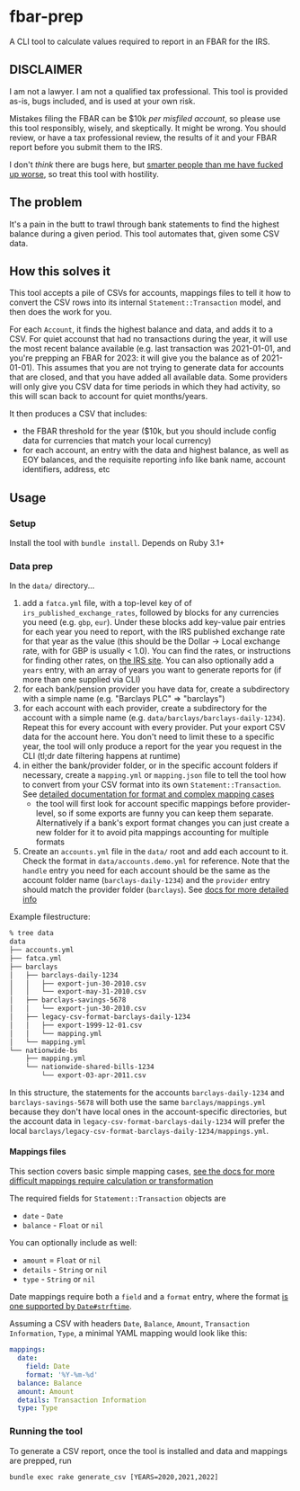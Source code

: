 # fbar-prep

A CLI tool to calculate values required to report in an FBAR for the IRS.

## DISCLAIMER

I am not a lawyer. I am not a qualified tax professional. This tool is provided as-is, bugs included, and is used at
your own risk.

Mistakes filing the FBAR can be $10k *per misfiled account*, so please use this tool responsibly, wisely, and
skeptically. It might be wrong. You should review, or have a tax professional review, the results of it and your FBAR
report before you submit them to the IRS.

I don't *think* there are bugs here, but [smarter people than me have fucked up
worse](https://www.wired.com/2010/11/1110mars-climate-observer-report/), so treat this tool with hostility.

## The problem

It's a pain in the butt to trawl through bank statements to find the highest balance during a given period. This tool
automates that, given some CSV data.

## How this solves it

This tool accepts a pile of CSVs for accounts, mappings files to tell it how to convert the CSV rows into its internal
`Statement::Transaction` model, and then does the work for you.

For each `Account`, it finds the highest balance and data, and adds it to a CSV. For quiet accounst that had no
transactions during the year, it will use the most recent balance available (e.g. last transaction was 2021-01-01, and
you're prepping an FBAR for 2023: it will give you the balance as of 2021-01-01). This assumes that you are not trying
to generate data for accounts that are closed, and that you have added all available data. Some providers will only give
you CSV data for time periods in which they had activity, so this will scan back to account for quiet months/years.

It then produces a CSV that includes:

- the FBAR threshold for the year ($10k, but you should include config data for currencies that match your local
  currency)
- for each account, an entry with the data and highest balance, as well as EOY balances, and the requisite reporting
  info like bank name, account identifiers, address, etc

## Usage

### Setup

Install the tool with `bundle install`. Depends on Ruby 3.1+

### Data prep

In the `data/` directory...

1. add a `fatca.yml` file, with a top-level key of of `irs_published_exchange_rates`, followed by blocks for any
   currencies you need (e.g. `gbp`, `eur`). Under these blocks add key-value pair entries for each year you need to
   report, with the IRS published exchange rate for that year as the value (this should be the Dollar -> Local exchange
   rate, with for GBP is usually < 1.0). You can find the rates, or instructions for finding other rates, on [the IRS
   site](https://www.irs.gov/individuals/international-taxpayers/yearly-average-currency-exchange-rates). You can also
   optionally add a `years` entry, with an array of years you want to generate reports for (if more than one supplied
   via CLI)
2. for each bank/pension provider you have data for, create a subdirectory with a simple name (e.g. "Barclays PLC" =>
   "barclays")
3. for each account with each provider, create a subdirectory for the account with a simple name (e.g.
   `data/barclays/barclays-daily-1234`). Repeat this for every account with every provider. Put your export CSV data
   for the account here. You don't need to limit these to a specific year, the tool will
   only produce a report for the year you request in the CLI (tl;dr date filtering happens at runtime)
4. in either the bank/provider folder, or in the specific account folders if necessary, create a `mapping.yml` or
   `mapping.json` file to tell the tool how to convert from your CSV format into its own `Statement::Transaction`. See
   [detailed documentation for format and complex mapping cases](./docs/mapping_files.md)
    - the tool will first look for account specific mappings before provider-level, so if some exports are funny you can
      keep them separate. Alternatively if a bank's export format changes you can just create a new folder for it to
      avoid pita mappings accounting for multiple formats
5. Create an `accounts.yml` file in the `data/` root and add each account to it. Check the format in
   `data/accounts.demo.yml` for reference. Note that the `handle` entry you need for each account should be the same as
   the account folder name (`barclays-daily-1234`) and the `provider` entry should match the provider folder
   (`barclays`). See [docs for more detailed info](./docs/account_yml_files.md)

Example filestructure:

```bash
% tree data
data
├── accounts.yml
├── fatca.yml
├── barclays
│   ├── barclays-daily-1234
│   │   ├── export-jun-30-2010.csv
│   │   └── export-may-31-2010.csv
│   ├── barclays-savings-5678
│   │   └── export-jun-30-2010.csv
│   ├── legacy-csv-format-barclays-daily-1234
│   │   ├── export-1999-12-01.csv
│   │   └── mapping.yml
│   └── mapping.yml
└── nationwide-bs
    ├── mapping.yml
    └── nationwide-shared-bills-1234
        └── export-03-apr-2011.csv
```

In this structure, the statements for the accounts `barclays-daily-1234` and `barclays-savings-5678` will both use the
same `barclays/mappings.yml` because they don't have local ones in the account-specific directories, but the account
data in `legacy-csv-format-barclays-daily-1234` will prefer the local `barclays/legacy-csv-format-barclays-daily-1234/mappings.yml`.

#### Mappings files

This section covers basic simple mapping cases, [see the docs for more difficult mappings require calculation or
transformation](./docs/mapping_files.md)

The required fields for `Statement::Transaction` objects are

- `date` - `Date`
- `balance` - `Float` or `nil`

You can optionally include as well:

- `amount` = `Float` or `nil`
- `details` - `String` or `nil`
- `type` - `String` or `nil`

Date mappings require both a `field` and a `format` entry, where the format [is one supported by
`Date#strftime`](https://ruby-doc.org/stdlib-2.4.1/libdoc/date/rdoc/Date.html#method-i-strftime).

Assuming a CSV with headers `Date`, `Balance`, `Amount`, `Transaction Information`, `Type`, a minimal YAML
mapping would look like this:

```yaml
mappings:
  date:
    field: Date
    format: '%Y-%m-%d'
  balance: Balance
  amount: Amount
  details: Transaction Information
  type: Type
```

### Running the tool

To generate a CSV report, once the tool is installed and data and mappings are prepped, run

`bundle exec rake generate_csv [YEARS=2020,2021,2022]`

